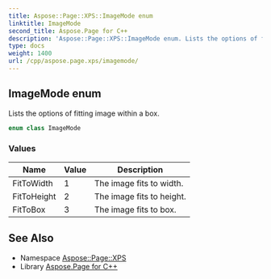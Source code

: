 ```yaml
---
title: Aspose::Page::XPS::ImageMode enum
linktitle: ImageMode
second_title: Aspose.Page for C++
description: 'Aspose::Page::XPS::ImageMode enum. Lists the options of fitting image within a box in C++.'
type: docs
weight: 1400
url: /cpp/aspose.page.xps/imagemode/
---
```

## ImageMode enum


Lists the options of fitting image within a box.

```cpp
enum class ImageMode
```

### Values

| Name | Value | Description |
| --- | --- | --- |
| FitToWidth | 1 | The image fits to width. |
| FitToHeight | 2 | The image fits to height. |
| FitToBox | 3 | The image fits to box. |

## See Also

* Namespace [Aspose::Page::XPS](../)
* Library [Aspose.Page for C++](../../)

